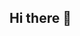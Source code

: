 ## Hi there 👋

<!--
**MikkelPind/MikkelPind** is a ✨ _special_ ✨ repository because its `README.md` (this file) appears on your GitHub profile.

Here are some ideas to get you started:

- 🔭 I’m currently working at the University of Pennsylvania libraries. I split my time there between the Information Desk at the main entrance and the Lippincott Library of the Whartson School of Business. This is how I gain hands-on library experience while I pursue my MLIS degree at Drexel University. 
- 🌱 I’m currently learning ...
- 👯 I’m looking to collaborate on ...
- 🤔 I’m looking for help with ...
- 💬 Ask me about ...
- 📫 How to reach me: ...
- 😄 Pronouns: ...
- ⚡ Fun fact: ...
-->
